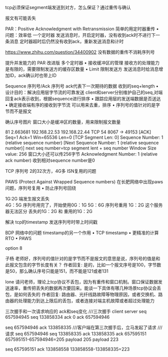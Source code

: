 tcp必须保证segment端发送到对方，怎么保证？通过重传与确认


报文有可能丢失


PAR：Positive Acknowledgment with Retransmission  简单的用定时器重传
 • 问题：效率低      一个定时器
发送消息时，开启定时器，没有收到ack时不进行下一条消息
 定时器超时后仍然没有收到ack，重新发送消息和计时


https://www.zhihu.com/question/34400902  没有数据的重传不消耗序列号

提升并发能力的 PAR 改进版   多个定时器
• 接收缓冲区的管理     接收方的处理能力是有限的，需要限制发送方的缓存区数量
 • Limit 限制发送方
发送消息时给消息增加ID，ack确认时也带上ID


Sequence 序列号/Ack 序列号      ack代表下一次期待的数据   收到的seq+length
• 设计目的：解决应用层字节流的可靠发送  client和server分别维护自己的seq,对端回复ack表示收到，根据sequence进行排序
  • 跟踪应用层的发送端数据是否送达
  • 确定接收端有序的接收到字节流   可以用来去重，排序
• 序列号的值针对的是字节而不是报文

确认序号图片
  窗口大小是缓冲区的数量，用来限制报文数量


81	2.663681	192.168.22.53	192.168.22.44	TCP	54		8067 → 49153 [ACK] Seq=1 Ack=1 Win=65536 Len=0
[TCP Segment Len: 0]
Sequence Number: 1    (relative sequence number)
[Next Sequence Number: 1    (relative sequence number)]    next seq number=tcp segment lent + seq number
Window Size value: 256  窗口大小还可以传256字节
Acknowledgment Number: 1    (relative ack number)  收到相对sequence number是0


TCP 序列号   2的32次方，4G多   ISN复用的问题


PAWS (Protect Against Wrapped Sequence numbers)   在长肥网络中出现paws问题，序列号复用
 • 防止序列号回绕
  
 1G:2G 端发生报文丢失   
 4G：5G 序列号用完了，开始使用0G：1G
 5G：6G 序列号重用 1G：2G
 这个服务器无法区分 丢失的1G：2G 和 重用的1G：2G

 解决 tcp的timestamp   发送序列号时带上时间戳


BDP 网络中的问题  timestamp的另一个作用
• TCP timestamp
  • 更精准的计算 RTO
  • PAWS
  
  option 8




子杨
老师好，序列号的值针对的是字节而不是报文的意思是说，序列号的值是和此报文包含的字节长度有关？
作者回复: 是的，比如一个报文序号是100，字节数是50，那么确认序号只能是151，而不能是121或者131


lone
请问老师，理论上tcp协议不丢包，因为有重传和窗口机制。窗口保证数据发送速率，重传把丢失的数据再次要回来。能谈一下具体有哪几种场景tcp协议会丢包，是如何丢失的
作者回复: 路由器、光纤线路故障等物理原因，或者交换机、路由器的处理能力到达上限后的丢包，或者连接对端主机故障或者超过处理能力



 
三次握手和一次请求响应的 ack和seq变化 
///三次握手
 client                    server
seq 657594945            seq 133858334
ack 0                    ack 657594946

seq 657594946
ack 133858335
///客户端在第三次握手后，立马发起了请求
///请求
seq 657594946            seq 133858335
ack 133858335            ack 657595151     657595151-657594946=205
payload 205              payload 223

seq 657595151
ack 133858558    133858558-133858335=223



